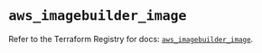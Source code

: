 # `aws_imagebuilder_image`

Refer to the Terraform Registry for docs: [`aws_imagebuilder_image`](https://registry.terraform.io/providers/hashicorp/aws/6.4.0/docs/resources/imagebuilder_image).
